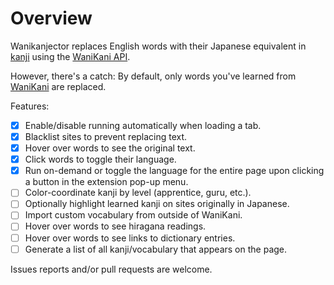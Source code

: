 # Overview
Wanikanjector replaces English words with their Japanese equivalent in [kanji](https://en.wikipedia.org/wiki/Kanji) using the [WaniKani API](https://docs.api.wanikani.com/).

However, there's a catch: By default, only words you've learned from [WaniKani](https://www.wanikani.com) are replaced.

Features:
- [x] Enable/disable running automatically when loading a tab.
- [x] Blacklist sites to prevent replacing text.
- [x] Hover over words to see the original text.
- [x] Click words to toggle their language.
- [x] Run on-demand or toggle the language for the entire page upon clicking a button in the extension pop-up menu.
- [ ] Color-coordinate kanji by level (apprentice, guru, etc.).
- [ ] Optionally highlight learned kanji on sites originally in Japanese.
- [ ] Import custom vocabulary from outside of WaniKani.
- [ ] Hover over words to see hiragana readings.
- [ ] Hover over words to see links to dictionary entries.
- [ ] Generate a list of all kanji/vocabulary that appears on the page.

Issues reports and/or pull requests are welcome.
